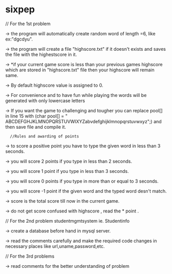 # sixpep

// For the 1st problem 

-> the program will automatically create random word of length =6, like ex:"dgcdyu".

-> the program will create a file "highscore.txt" if it doesn't exists and saves the file with the highestscore in it.

-> *if your current game  score is less than your previous games highscore which are stored in "highscore.txt" file then your highscore will remain same.

-> By default highscore value is assigned to 0.

-> For convenience and to have fun while playing the words will be generated with only lowercase letters

-> If you want the game to challenging and tougher you can replace pool[] in line 15 with (char pool[] = " ABCDEFGHJKLMNOPQRSTUVWIXYZabvdefghijklmnopqrstuvwxyz";) and then save file and compile it.

      //Rules and awarding of points

-> to score a positive point you have to type the given word in less than 3 seconds.

-> you will score 2 points if you type in less than 2 seconds.

-> you will score 1 point if you type in less than 3 seconds.

-> you will score 0 points if you type in more than or equal to 3 seconds.

-> you will score -1 point if the given word and the typed word desn't match.

-> score is the total score till now in the current game.

-> do not get score confused with highscore , read the * point .








// For the 2nd problem studentmgmtsystem ie. Studentinfo


-> create a database before hand in mysql server.

-> read the comments carefully and make the required code changes in necessary places like url,uname,password,etc.

// For the 3rd problems

-> read comments for the better understanding of problem
